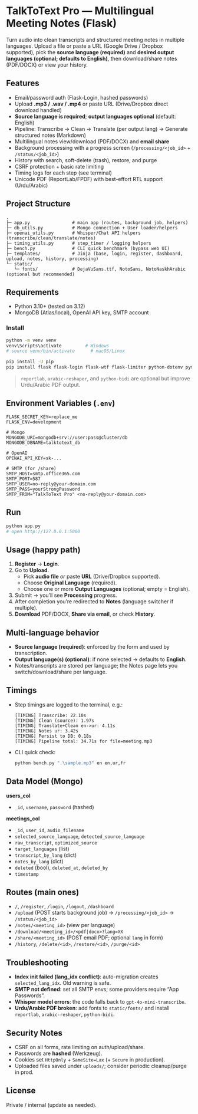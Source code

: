 # TalkToText Pro — Multilingual Meeting Notes (Flask)

Turn audio into clean transcripts and structured meeting notes in multiple languages. Upload a file or paste a URL (Google Drive / Dropbox supported), pick the **source language (required)** and **desired output languages (optional; defaults to English)**, then download/share notes (PDF/DOCX) or view your history.

## Features
- Email/password auth (Flask-Login, hashed passwords)
- Upload **.mp3 / .wav / .mp4** or paste URL (Drive/Dropbox direct download handled)
- **Source language is required**; **output languages optional** (default: English)
- Pipeline: Transcribe → Clean → Translate (per output lang) → Generate structured notes (Markdown)
- Multilingual notes view/download (PDF/DOCX) and **email share**
- Background processing with a progress screen (`/processing/<job_id>` + `/status/<job_id>`)
- History with search, soft-delete (trash), restore, and purge
- CSRF protection + basic rate limiting
- Timing logs for each step (see terminal)
- Unicode PDF (ReportLab/FPDF) with best-effort RTL support (Urdu/Arabic)

## Project Structure
```
.
├─ app.py                # main app (routes, background job, helpers)
├─ db_utils.py           # Mongo connection + User loader/helpers
├─ openai_utils.py       # Whisper/Chat API helpers (transcribe/clean/translate/notes)
├─ timing_utils.py       # step_timer / logging helpers
├─ bench.py              # CLI quick benchmark (bypass web UI)
├─ templates/            # Jinja (base, login, register, dashboard, upload, notes, history, processing)
└─ static/
   └─ fonts/             # DejaVuSans.ttf, NotoSans, NotoNaskhArabic (optional but recommended)
```

## Requirements
- Python 3.10+ (tested on 3.12)
- MongoDB (Atlas/local), OpenAI API key, SMTP account

### Install
```bash
python -m venv venv
venv\Scripts\activate         # Windows
# source venv/bin/activate      # macOS/Linux

pip install -U pip
pip install flask flask-login flask-wtf flask-limiter python-dotenv pymongo requests             openai fpdf python-docx markdown nltk reportlab arabic-reshaper python-bidi
```

> `reportlab`, `arabic-reshaper`, and `python-bidi` are optional but improve Urdu/Arabic PDF output.

## Environment Variables (`.env`)
```
FLASK_SECRET_KEY=replace_me
FLASK_ENV=development

# Mongo
MONGODB_URI=mongodb+srv://user:pass@cluster/db
MONGODB_DBNAME=talktotext_db

# OpenAI
OPENAI_API_KEY=sk-...

# SMTP (for /share)
SMTP_HOST=smtp.office365.com
SMTP_PORT=587
SMTP_USER=no-reply@your-domain.com
SMTP_PASS=yourStrongPassword
SMTP_FROM="TalkToText Pro" <no-reply@your-domain.com>
```

## Run
```bash
python app.py
# open http://127.0.0.1:5000
```

## Usage (happy path)
1. **Register** → **Login**.
2. Go to **Upload**.
   - Pick **audio file** *or* paste **URL** (Drive/Dropbox supported).
   - Choose **Original Language** (required).
   - Choose one or more **Output Languages** (optional; empty = English).
3. Submit → you’ll see **Processing** progress.
4. After completion you’re redirected to **Notes** (language switcher if multiple).
5. **Download** PDF/DOCX, **Share via email**, or check **History**.

## Multi-language behavior
- **Source language (required)**: enforced by the form and used by transcription.
- **Output language(s) (optional)**: if none selected → defaults to **English**.
- Notes/transcripts are stored per language; the Notes page lets you switch/download/share per language.

## Timings
- Step timings are logged to the terminal, e.g.:
  ```
  [TIMING] Transcribe: 22.10s
  [TIMING] Clean (source): 1.97s
  [TIMING] Translate+Clean en->ur: 4.11s
  [TIMING] Notes ur: 3.42s
  [TIMING] Persist to DB: 0.18s
  [TIMING] Pipeline total: 34.71s for file=meeting.mp3
  ```
- CLI quick check:
  ```bash
  python bench.py ".\sample.mp3" en en,ur,fr
  ```

## Data Model (Mongo)
**users_col**
- `_id`, `username`, `password` (hashed)

**meetings_col**
- `_id`, `user_id`, `audio_filename`
- `selected_source_language`, `detected_source_language`
- `raw_transcript`, `optimized_source`
- `target_languages` (list)
- `transcript_by_lang` (dict)
- `notes_by_lang` (dict)
- `deleted` (bool), `deleted_at`, `deleted_by`
- `timestamp`

## Routes (main ones)
- `/`, `/register`, `/login`, `/logout`, `/dashboard`
- `/upload` (POST starts background job) → `/processing/<job_id>` → `/status/<job_id>`
- `/notes/<meeting_id>` (view per language)
- `/download/<meeting_id>/<pdf|docx>?lang=XX`
- `/share/<meeting_id>` (POST email PDF; optional `lang` in form)
- `/history`, `/delete/<id>`, `/restore/<id>`, `/purge/<id>`

## Troubleshooting
- **Index init failed (lang_idx conflict)**: auto-migration creates `selected_lang_idx`. Old warning is safe.
- **SMTP not defined**: set all SMTP envs; some providers require “App Passwords”.
- **Whisper model errors**: the code falls back to `gpt-4o-mini-transcribe`.
- **Urdu/Arabic PDF broken**: add fonts to `static/fonts/` and install `reportlab`, `arabic-reshaper`, `python-bidi`.

## Security Notes
- CSRF on all forms, rate limiting on auth/upload/share.
- Passwords are **hashed** (Werkzeug).
- Cookies set `HttpOnly` + `SameSite=Lax` (+ `Secure` in production).
- Uploaded files saved under `uploads/`; consider periodic cleanup/purge in prod.

## License
Private / internal (update as needed).
